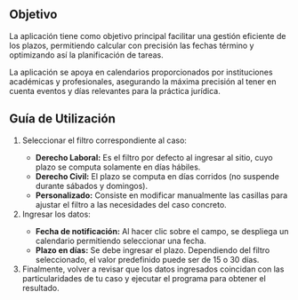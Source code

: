 <h2>Objetivo</h2>
    <p>La aplicación tiene como objetivo principal facilitar una gestión eficiente de los plazos, permitiendo calcular con precisión las fechas término y optimizando así la planificación de tareas.</p>
    <p>La aplicación se apoya en calendarios proporcionados por instituciones académicas y profesionales, asegurando la máxima precisión al tener en cuenta eventos y días relevantes para la práctica jurídica.</p>
    <h2>Guía de Utilización</h2>
    <ol>
        <li>Seleccionar el filtro correspondiente al caso:</li>
        <ul>
            <li><strong>Derecho Laboral:</strong> Es el filtro por defecto al ingresar al sitio, cuyo plazo se computa solamente en días hábiles.</li>
            <li><strong>Derecho Civil:</strong> El plazo se computa en días corridos (no suspende durante sábados y domingos).</li>
            <li><strong>Personalizado:</strong> Consiste en modificar manualmente las casillas para ajustar el filtro a las necesidades del caso concreto.</li>
        </ul>
        <li>Ingresar los datos:</li>
        <ul>
            <li><strong>Fecha de notificación:</strong> Al hacer clic sobre el campo, se despliega un calendario permitiendo seleccionar una fecha.</li>
            <li><strong>Plazo en días:</strong> Se debe ingresar el plazo. Dependiendo del filtro seleccionado, el valor predefinido puede ser de 15 o 30 días.</li>
        </ul>
        <li>Finalmente, volver a revisar que los datos ingresados coincidan con las particularidades de tu caso y ejecutar el programa para obtener el resultado.</li>
    </ol>
